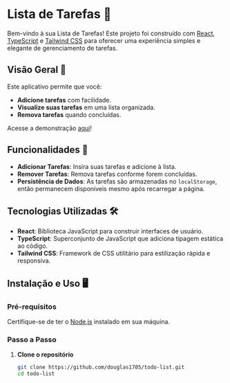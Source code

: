 # Lista de Tarefas 📝

Bem-vindo à sua Lista de Tarefas! Este projeto foi construído com [React](https://reactjs.org/), [TypeScript](https://www.typescriptlang.org/) e [Tailwind CSS](https://tailwindcss.com/) para oferecer uma experiência simples e elegante de gerenciamento de tarefas.

## Visão Geral 📖

Este aplicativo permite que você:
- **Adicione tarefas** com facilidade.
- **Visualize suas tarefas** em uma lista organizada.
- **Remova tarefas** quando concluídas.

Acesse a demonstração [aqui](https://douglas1705.github.io/todo-list/)!

## Funcionalidades 🚀

- **Adicionar Tarefas**: Insira suas tarefas e adicione à lista.
- **Remover Tarefas**: Remova tarefas conforme forem concluídas.
- **Persistência de Dados**: As tarefas são armazenadas no `localStorage`, então permanecem disponíveis mesmo após recarregar a página.

## Tecnologias Utilizadas 🛠️

- **React**: Biblioteca JavaScript para construir interfaces de usuário.
- **TypeScript**: Superconjunto de JavaScript que adiciona tipagem estática ao código.
- **Tailwind CSS**: Framework de CSS utilitário para estilização rápida e responsiva.

## Instalação e Uso 🖥️

### Pré-requisitos

Certifique-se de ter o [Node.js](https://nodejs.org/) instalado em sua máquina.

### Passo a Passo

1. **Clone o repositório**
   ```bash
   git clone https://github.com/douglas1705/todo-list.git
   cd todo-list
